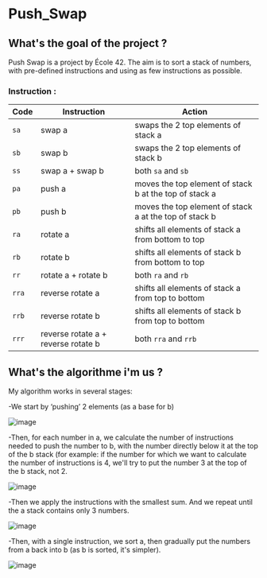 # Push_Swap

## What's the goal of the project ?
Push Swap is a project by École 42. The aim is to sort a stack of numbers, with pre-defined instructions and using as few instructions as possible.

### Instruction :

| Code  | Instruction                         | Action                                                 |
| ----- | ----------------------------------- | ------------------------------------------------------ |
| `sa`  | swap a                              | swaps the 2 top elements of stack a                    |
| `sb`  | swap b                              | swaps the 2 top elements of stack b                    |
| `ss`  | swap a + swap b                     | both `sa` and `sb`                                     |
| `pa`  | push a                              | moves the top element of stack b at the top of stack a |
| `pb`  | push b                              | moves the top element of stack a at the top of stack b |
| `ra`  | rotate a                            | shifts all elements of stack a from bottom to top      |
| `rb`  | rotate b                            | shifts all elements of stack b from bottom to top      |
| `rr`  | rotate a + rotate b                 | both `ra` and `rb`                                     |
| `rra` | reverse rotate a                    | shifts all elements of stack a from top to bottom      |
| `rrb` | reverse rotate b                    | shifts all elements of stack b from top to bottom      |
| `rrr` | reverse rotate a + reverse rotate b | both `rra` and `rrb`                                   |

## What's the algorithme i'm us ?
My algorithm works in several stages:

-We start by ‘pushing’ 2 elements (as a base for b)

![image](https://github.com/user-attachments/assets/e400c1fa-5056-4c60-9b16-491163667b33)  

-Then, for each number in a, we calculate the number of instructions needed to push the number to b, with the number directly below it at the top of the b stack (for example: if the number for which we want to calculate the number of instructions is 4, we'll try to put the number 3 at the top of the b stack, not 2.

![image](https://github.com/user-attachments/assets/15255779-9e71-40a8-b6b0-8f03b16bc3dd)

-Then we apply the instructions with the smallest sum. And we repeat until the a stack contains only 3 numbers.

![image](https://github.com/user-attachments/assets/60ca1ddb-3485-4b30-b3c5-cb68b01d14b7)

-Then, with a single instruction, we sort a, then gradually put the numbers from a back into b (as b is sorted, it's simpler).

![image](https://miro.medium.com/v2/resize:fit:750/format:webp/1*9Fu59uvnnFzh6062ARtSow.png)

